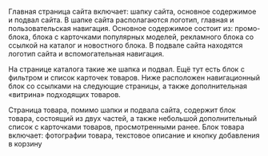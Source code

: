
Главная страница сайта включает: шапку сайта, основное содержимое и подвал сайта. В шапке сайта располагаются логотип, главная и пользовательская навигация. Основное содержимое состоит из: промо-блока, блока с карточками популярных моделей, рекламного блока со ссылкой на каталог и новостного блока. В подвале сайта находятся логотип сайта и вспомогательная навигация.

На странице каталога такие же шапка и подвал. Ещё тут есть блок с фильтром и список карточек товаров. Ниже расположен навигационный блок со ссылками на следующие страницы, а также дополнительная «витрина» подходящих товаров.

Страница товара, помимо шапки и подвала сайта, содержит блок товара, состоящий из двух частей, а также небольшой дополнительный список с карточками товаров, просмотренными ранее. Блок товара включает: фотографии товара, текстовое описание и кнопку добавления в корзину